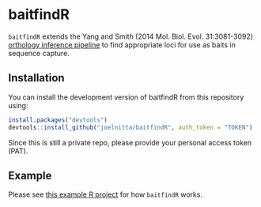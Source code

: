 # baitfindR

`baitfindR` extends the Yang and Smith (2014 Mol. Biol. Evol. 31:3081-3092) [orthology inference pipeline](https://bitbucket.org/yangya/phylogenomic_dataset_construction/overview) to find appropriate loci for use as baits in sequence capture.

## Installation

You can install the development version of baitfindR from this repository using:

``` r
install.packages("devtools")
devtools::install_github("joelnitta/baitfindR", auth_token = "TOKEN")
```

Since this is still a private repo, please provide your personal access token (PAT).

## Example

Please see [this example R project](https://github.com/joelnitta/baitfindR_drake) for how `baitfindR` works.
